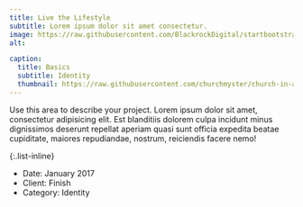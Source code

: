 ```yaml
---
title: Live the Lifestyle
subtitle: Lorem ipsum dolor sit amet consectetur.
image: https://raw.githubusercontent.com/BlackrockDigital/startbootstrap-agency/master/src/assets/img/portfolio/03-full.jpg
alt: 

caption:
  title: Basics
  subtitle: Identity
  thumbnail: https://raw.githubusercontent.com/churchmyster/church-in-a-treehouse/blob/master/assets/img/portfolio/ae81c7ba-d384-2b64-ec61-94e506109a96.jfif
---
```

Use this area to describe your project. Lorem ipsum dolor sit amet, consectetur adipisicing elit. Est blanditiis dolorem culpa incidunt minus dignissimos deserunt repellat aperiam quasi sunt officia expedita beatae cupiditate, maiores repudiandae, nostrum, reiciendis facere nemo!

{:.list-inline}
- Date: January 2017
- Client: Finish
- Category: Identity

